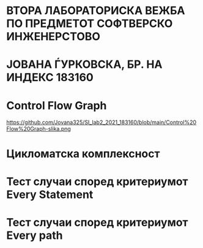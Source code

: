 # ВТОРА ЛАБОРАТОРИСКА ВЕЖБА ПО ПРЕДМЕТОТ СОФТВЕРСКО ИНЖЕНЕРСТОВО
# ЈОВАНА ЃУРКОВСКА, БР. НА ИНДЕКС 183160
# Control Flow Graph
https://github.com/Jovana325/SI_lab2_2021_183160/blob/main/Control%20Flow%20Graph-slika.png
# Цикломатска комплексност
# Тест случаи според критериумот Every Statement
# Тест случаи според критериумот Every path
